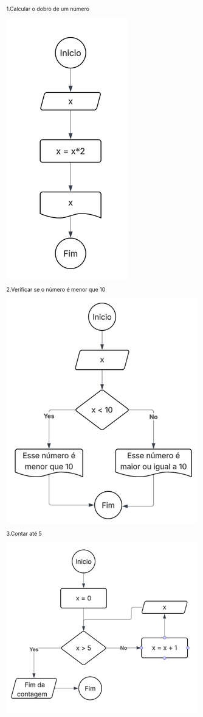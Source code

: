1.Calcular o dobro de um número

![alt text](image.png)

2.Verificar se o número é menor que 10

![alt text](image-1.png)

3.Contar até 5

![alt text](image-2.png)